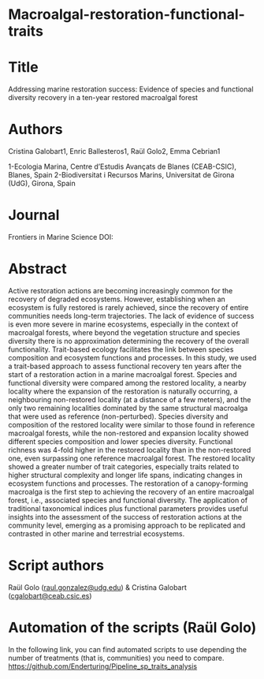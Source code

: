 # Macroalgal-restoration-functional-traits
 
# Title
Addressing marine restoration success: Evidence of species and functional diversity recovery in a ten-year restored macroalgal forest

# Authors
Cristina Galobart1, Enric Ballesteros1, Raül Golo2, Emma Cebrian1

1-Ecologia Marina, Centre d’Estudis Avançats de Blanes (CEAB-CSIC), Blanes, Spain
2-Biodiversitat i Recursos Marins, Universitat de Girona (UdG), Girona, Spain

# Journal
Frontiers in Marine Science
DOI: 

# Abstract

Active restoration actions are becoming increasingly common for the recovery of degraded ecosystems. However, establishing when an ecosystem is fully restored is rarely achieved, since the recovery of entire communities needs long-term trajectories. The lack of evidence of success is even more severe in marine ecosystems, especially in the context of macroalgal forests, where beyond the vegetation structure and species diversity there is no approximation determining the recovery of the overall functionality. Trait-based ecology facilitates the link between species composition and ecosystem functions and processes. In this study, we used a trait-based approach to assess functional recovery ten years after the start of a restoration action in a marine macroalgal forest. Species and functional diversity were compared among the restored locality, a nearby locality where the expansion of the restoration is naturally occurring, a neighbouring non-restored locality (at a distance of a few meters), and the only two remaining localities dominated by the same structural macroalga that were used as reference (non-perturbed). Species diversity and composition of the restored locality were similar to those found in reference macroalgal forests, while the non-restored and expansion locality showed different species composition and lower species diversity. Functional richness was 4-fold higher in the restored locality than in the non-restored one, even surpassing one reference macroalgal forest. The restored locality showed a greater number of trait categories, especially traits related to higher structural complexity and longer life spans, indicating changes in ecosystem functions and processes. The restoration of a canopy-forming macroalga is the first step to achieving the recovery of an entire macroalgal forest, i.e., associated species and functional diversity. The application of traditional taxonomical indices plus functional parameters provides useful insights into the assessment of the success of restoration actions at the community level, emerging as a promising approach to be replicated and contrasted in other marine and terrestrial ecosystems. 

# Script authors
Raül Golo (raul.gonzalez@udg.edu) & Cristina Galobart (cgalobart@ceab.csic.es)


# Automation of the scripts (Raül Golo)
In the following link, you can find automated scripts to use depending the number of treatments (that is, communities) you need to compare. 
https://github.com/Enderturing/Pipeline_sp_traits_analysis
